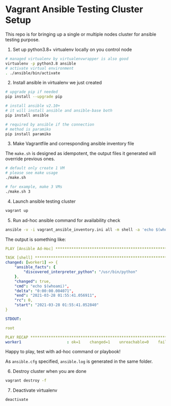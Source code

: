 # Vagrant Ansible Testing Cluster Setup

This repo is for bringing up a single or multiple nodes cluster for ansible testing purpose.


1. Set up python3.8+ virtualenv locally on you control node
```bash
# managed virtualenv by virtualenvwrapper is also good 
virtualenv -p python3.8 ansible
# activate virtual environment
. ./ansible/bin/activate
```

2. Install ansible in virtualenv we just created
```bash
# upgrade pip if needed
pip install --upgrade pip

# install ansible v2.10+
# it will install ansible and ansible-base both
pip install ansible

# required by ansible if the connection
# method is paramiko
pip install paramiko
```

3. Make Vagrantfile and corresponding ansible inventory file

The `make.sh` is designed as idempotent, the output files it generated will override previous ones. 
```bash
# default only create 1 VM
# please see make usage
./make.sh

# for example, make 3 VMs
./make.sh 3
```

4. Launch ansible testing cluster
```bash
vagrant up
```

5. Run ad-hoc ansible command for availability check
```bash
ansible -v -i vagrant_ansible_inventory.ini all -m shell -a 'echo $(whoami)'
```
The output is something like:
```yaml
PLAY [Ansible Ad-Hoc] ********************************************************************************************************************************

TASK [shell] *****************************************************************************************************************************************
changed: [worker1] => {
    "ansible_facts": {
        "discovered_interpreter_python": "/usr/bin/python"
    },
    "changed": true,
    "cmd": "echo $(whoami)",
    "delta": "0:00:00.004071",
    "end": "2021-03-28 01:55:41.056911",
    "rc": 0,
    "start": "2021-03-28 01:55:41.052840"
}

STDOUT:

root

PLAY RECAP *******************************************************************************************************************************************
worker1                    : ok=1    changed=1    unreachable=0    failed=0    skipped=0    rescued=0    ignored=0
```
Happy to play, test with ad-hoc command or playbook!

As `ansible.cfg` specified, `ansible.log` is generated in the same folder.

6. Destroy cluster when you are done
```bash
vagrant destroy -f
```

7. Deactivate virtualenv
```
deactivate
```
